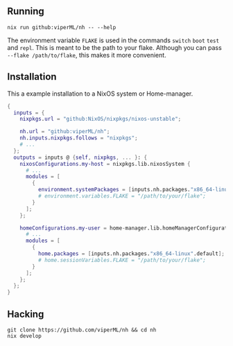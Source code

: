 ## Running

```console
nix run github:viperML/nh -- --help
```

The environment variable `FLAKE` is used in the commands `switch` `boot` `test` and `repl`. This is meant to be the path to your flake. Although you can pass `--flake /path/to/flake`, this makes it more convenient.

## Installation

This a example installation to a NixOS system or Home-manager.

```nix
{
  inputs = {
    nixpkgs.url = "github:NixOS/nixpkgs/nixos-unstable";

    nh.url = "github:viperML/nh";
    nh.inputs.nixpkgs.follows = "nixpkgs";
    # ...
  };
  outputs = inputs @ {self, nixpkgs, ... }: {
    nixosConfigurations.my-host = nixpkgs.lib.nixosSystem {
      # ...
      modules = [
        {
          environment.systemPackages = [inputs.nh.packages."x86_64-linux".default];
          # environment.variables.FLAKE = "/path/to/your/flake";
        }
      ];
    };

    homeConfigurations.my-user = home-manager.lib.homeManagerConfiguration {
      # ...
      modules = [
        {
          home.packages = [inputs.nh.packages."x86_64-linux".default];
          # home.sessionVariables.FLAKE = "/path/to/your/flake";
        }
      ];
    };
  };
}
```

## Hacking

```console
git clone https://github.com/viperML/nh && cd nh
nix develop
```
